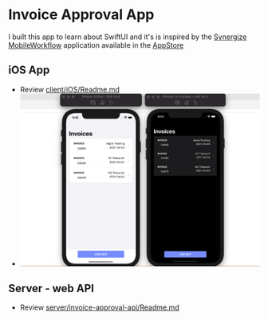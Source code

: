 # Invoice Approval App

I built this app to learn about SwiftUI and it's is inspired by the [Synergize MobileWorkflo‪w](https://apps.apple.com/ca/app/synergize-mobileworkflow/id1115310164) application available in the [AppStore](https://apps.apple.com)

## iOS App

- Review [client/iOS/Readme.md](client/iOS/Readme.md)
- ![iOS App - Invoice list view](.github/media/iOS_Invoice_list.png "iOS App - Invoice list view")

## Server - web API

- Review [server/invoice-approval-api/Readme.md](server/invoice-approval-api/Readme.md)
